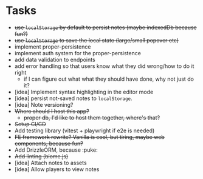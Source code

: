 # Tasks

- ~~use `localStorage` by default to persist notes (maybe indexedDb because fun?)~~
- ~~use `localStorage` to save the local state (large/small popover etc)~~
- implement proper-persistence
- implement auth system for the proper-persistence
- add data validation to endpoints
- add error handling so that users know what they did wrong/how to do it right
  - if I can figure out what what they should have done, why not just do it?
- [idea] Implement syntax highlighting in the editor mode
- [idea] persist not-saved notes to `localStorage`.
- [idea] Note versioning?
- ~~Where should I host this app?~~
  - ~~proper db, I'd like to host them together, where's that?~~
- ~~Setup CI/CD~~
- Add testing library (vitest + playwright if e2e is needed)
- ~~FE framework rewrite? Vanilla is cool, but tiring, maybe web components, because fun?~~
- Add DrizzleORM, because :puke:
- ~~Add linting (biome.js)~~
- [idea] Attach notes to assets
- [idea] Allow players to view notes

